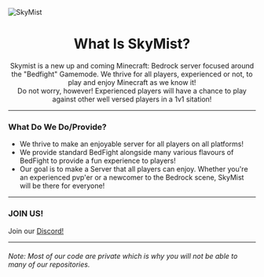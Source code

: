 ![SkyMist](https://cdn.discordapp.com/attachments/966368014930968646/980429683084627978/New_Project_4CF6F6A.png)
<div align="center">
  
# What Is SkyMist?
Skymist is a new up and coming Minecraft: Bedrock server focused around the "Bedfight" Gamemode. We thrive for all players, experienced or not, to play and enjoy Minecraft as we know it! <br/>
Do not worry, however! Experienced players will have a chance to play against other well versed players in a 1v1 sitation! <br/>
  </div>
  <hr/>

### What Do We Do/Provide?

- We thrive to make an enjoyable server for all players on all platforms!
- We provide standard BedFight alongside many various flavours of BedFight to provide a fun experience to players! 
- Our goal is to make a Server that all players can enjoy. Whether you're an experienced pvp'er or a newcomer to the Bedrock scene, SkyMist will be there for everyone!

<hr/>

### JOIN US!
Join our [Discord!](https://discord.gg/HJgM9WSTrw)

<hr/>

###### Note: Most of our code are private which is why you will not be able to many of our repositories.
